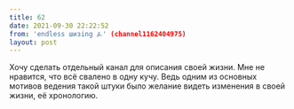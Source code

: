 ```yaml
---
title: 62
date: 2021-09-30 22:22:52
from: 'endless шизing ⍼' (channel1162404975)
layout: post
---
```


Хочу сделать отдельный канал для описания своей жизни. Мне не нравится, что всё свалено в одну кучу. 
Ведь одним из основных мотивов ведения такой штуки было желание видеть изменения в своей жизни, её хронологию.
